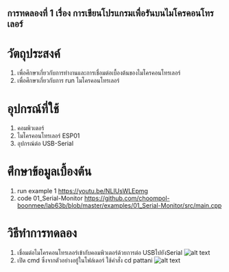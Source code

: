 ## การทดลองที่ 1 เรื่อง การเขียนโปรแกรมเพื่อรันบนไมโครคอนโทรเลอร์
# วัตถุประสงค์
1) เพื่อศึกษาเกี่ยวกับการทำงานและการเชื่อมต่อเบื้องต้นของไมโครคอนโทรเลอร์
2) เพื่อศึกษาเกี่ยวกับการ run ไมโครคอนโทรเลอร์
# อุปกรณ์ที่ใช้
1) คอมพิวเตอร์
2) ไมโครคอนโทรเลอร์ ESP01
3) อุปกรณ์ต่อ USB-Serial
# ศึกษาข้อมูลเบื้องต้น
1) run example 1 https://youtu.be/NLIUsWLEpmg
2) code 01_Serial-Monitor https://github.com/choompol-boonmee/lab63b/blob/master/examples/01_Serial-Monitor/src/main.cpp
# วิธีทำการทดลอง
1) เชื่อมต่อไมโครคอนโทรเลอร์เข้ากับคอมพิวเตอร์ด้วยการต่อ USBไปยังSerial
![alt text](https://cdn.discordapp.com/attachments/663373978848591875/824214658948530176/112262904-f9e32100-8ca0-11eb-9f47-268601cf5927.png)
2) เปิด cmd ซึ่งจากตัวอย่างอยู้ในโฟล์เดอร์ ใช้คำสั่ง cd pattani
![alt text](https://cdn.discordapp.com/attachments/663373978848591875/824215655830126602/112263053-3b73cc00-8ca1-11eb-9208-d6c6f034ab40.png)



